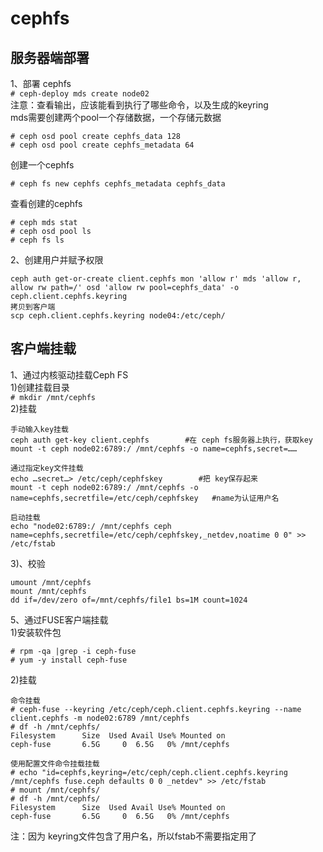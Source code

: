 cephfs
======
服务器端部署
----------
1、部署 cephfs  
``` # ceph-deploy mds create node02 ```  
注意：查看输出，应该能看到执行了哪些命令，以及生成的keyring  
mds需要创建两个pool一个存储数据，一个存储元数据  
```
# ceph osd pool create cephfs_data 128
# ceph osd pool create cephfs_metadata 64
```  
创建一个cephfs  
```
# ceph fs new cephfs cephfs_metadata cephfs_data
```
查看创建的cephfs  
```
# ceph mds stat
# ceph osd pool ls
# ceph fs ls
```  
2、创建用户并赋予权限  
```
ceph auth get-or-create client.cephfs mon 'allow r' mds 'allow r, allow rw path=/' osd 'allow rw pool=cephfs_data' -o ceph.client.cephfs.keyring
拷贝到客户端
scp ceph.client.cephfs.keyring node04:/etc/ceph/
```  

客户端挂载
--------
1、通过内核驱动挂载Ceph FS  
1)创建挂载目录  
``` # mkdir /mnt/cephfs ```  
2)挂载  
```
手动输入key挂载
ceph auth get-key client.cephfs        #在 ceph fs服务器上执行，获取key
mount -t ceph node02:6789:/ /mnt/cephfs -o name=cephfs,secret=……

通过指定key文件挂载
echo …secret…> /etc/ceph/cephfskey        #把 key保存起来
mount -t ceph node02:6789:/ /mnt/cephfs -o name=cephfs,secretfile=/etc/ceph/cephfskey   #name为认证用户名

启动挂载
echo "node02:6789:/ /mnt/cephfs ceph name=cephfs,secretfile=/etc/ceph/cephfskey,_netdev,noatime 0 0" >> /etc/fstab
```  
3)、校验  
```
umount /mnt/cephfs
mount /mnt/cephfs
dd if=/dev/zero of=/mnt/cephfs/file1 bs=1M count=1024
```  


5、通过FUSE客户端挂载  
1)安装软件包  
```
# rpm -qa |grep -i ceph-fuse 
# yum -y install ceph-fuse
``` 
2)挂载  
```
命令挂载
# ceph-fuse --keyring /etc/ceph/ceph.client.cephfs.keyring --name client.cephfs -m node02:6789 /mnt/cephfs
# df -h /mnt/cephfs/
Filesystem      Size  Used Avail Use% Mounted on
ceph-fuse       6.5G     0  6.5G   0% /mnt/cephfs

使用配置文件命令挂载挂载
# echo "id=cephfs,keyring=/etc/ceph/ceph.client.cephfs.keyring /mnt/cephfs fuse.ceph defaults 0 0 _netdev" >> /etc/fstab
# mount /mnt/cephfs/
# df -h /mnt/cephfs/
Filesystem      Size  Used Avail Use% Mounted on
ceph-fuse       6.5G     0  6.5G   0% /mnt/cephfs

```  
注：因为 keyring文件包含了用户名，所以fstab不需要指定用了  
